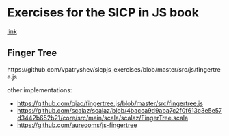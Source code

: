 # Exercises for the SICP in JS book

[link](https://sicp.comp.nus.edu.sg/)

<h2>Finger Tree</h2>
https://github.com/vpatryshev/sicpjs_exercises/blob/master/src/js/fingertree.js

other implementations:
- https://github.com/qiao/fingertree.js/blob/master/src/fingertree.js
- https://github.com/scalaz/scalaz/blob/4bacca9d9aba7c2f0f613c3e5e57d3442b652b21/core/src/main/scala/scalaz/FingerTree.scala
- https://github.com/aureooms/js-fingertree
